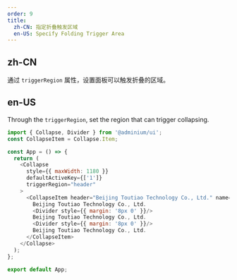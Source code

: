 ```yaml
---
order: 9
title:
  zh-CN: 指定折叠触发区域
  en-US: Specify Folding Trigger Area
---
```


## zh-CN

通过 `triggerRegion` 属性，设置面板可以触发折叠的区域。

## en-US

Through the `triggerRegion`, set the region that can trigger collapsing.

```js
import { Collapse, Divider } from '@adminium/ui';
const CollapseItem = Collapse.Item;

const App = () => {
  return (
    <Collapse
      style={{ maxWidth: 1180 }}
      defaultActiveKey={['1']}
      triggerRegion="header"
    >
      <CollapseItem header="Beijing Toutiao Technology Co., Ltd." name="1">
        Beijing Toutiao Technology Co., Ltd.
        <Divider style={{ margin: '8px 0' }}/>
        Beijing Toutiao Technology Co., Ltd.
        <Divider style={{ margin: '8px 0' }}/>
        Beijing Toutiao Technology Co., Ltd.
      </CollapseItem>
    </Collapse>
  );
};

export default App;
```
